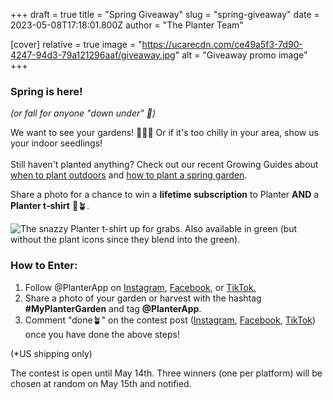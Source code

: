 +++
draft = true
title = "Spring Giveaway"
slug = "spring-giveaway"
date = 2023-05-08T17:18:01.800Z
author = "The Planter Team"


[cover]
relative = true
image = "https://ucarecdn.com/ce49a5f3-7d90-4247-94d3-79a121296aaf/giveaway.jpg"
alt = "Giveaway promo image"
+++
### Spring is here!

*(or fall for anyone "down under" 🦘)*

We want to see your gardens! 👨🏻‍🌾 Or if it's too chilly in your area, show us your indoor seedlings!\
\
Still haven't planted anything? Check out our recent Growing Guides about [when to plant outdoors](../when-to-plant-outdoors) and [how to plant a spring garden](../spring-garden).

Share a photo for a chance to win a **lifetime subscription** to Planter **AND** a **Planter t-shirt** 🤩🪴.

![](https://ucarecdn.com/2e3e5e18-42a8-43b0-b860-9dcb966c2d4c/image.png "The snazzy Planter t-shirt up for grabs. Also available in green (but without the plant icons since they blend into the green).")

### How to Enter:

1. Follow @PlanterApp on [Instagram](https://www.instagram.com/planterapp/), [Facebook](https://www.facebook.com/PlanterApp), or [TikTok.](https://www.tiktok.com/@planterapp)
2. Share a photo of your garden or harvest with the hashtag **\#MyPlanterGarden** and tag **@PlanterApp**.
3. Comment "done🪴" on the contest post ([Instagram](https://www.instagram.com/reel/Cr-8a9jJCSd/), [Facebook](https://www.facebook.com/PlanterApp/posts/pfbid0PiYwBNUy94dYaPs4Z6ycUzUXqsR3Qqx4WHLLYqaSfg3ngcCe1DiVpwxUMfwWAhjpl), [TikTok](https://www.tiktok.com/@planterapp/video/7230940172634885419?lang=en)) once you have done the above steps!

(*US shipping only)

The contest is open until May 14th. Three winners (one per platform) will be chosen at random on May 15th and notified.